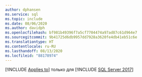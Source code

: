 ```yaml
---
author: dphansen
ms.service: sql
ms.topic: include
ms.date: 08/06/2020
ms.author: davidph
ms.openlocfilehash: bf981b49396f7a5cf7704474a97ad87c61d964e7
ms.sourcegitcommit: 9b41725d6db9957dd7928a3620fe4db41eb51c6e
ms.translationtype: HT
ms.contentlocale: ru-RU
ms.lasthandoff: 08/13/2020
ms.locfileid: "88178974"
---
```

[!INCLUDE [Applies to](../../includes/applies-md.md)] только для [!INCLUDE [SQL Server 2017](_ss2017.md)] 